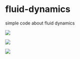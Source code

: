 # fluid-dynamics

simple code about fluid dynamics

![](plot/vor.gif)


![](plot/kh.gif)

![](plot/rt.gif)

